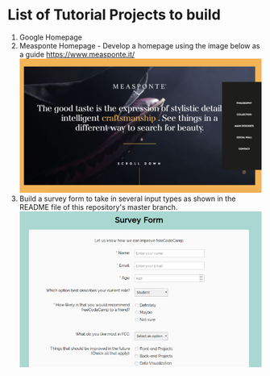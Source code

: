 # List of Tutorial Projects to build

1. Google Homepage
2. Measponte Homepage - Develop a homepage using the image below as a guide https://www.measponte.it/
![Image](blob/ScreenShot.png)
3. Build a survey form to take in several input types as shown in the README file of this repository's master branch.
![Image](blob/survey-form.png)
